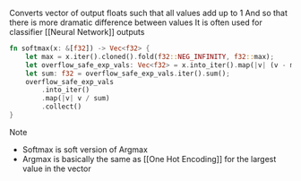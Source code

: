 Converts vector of output floats such that all values add up to $1$
And so that there is more dramatic difference between values
It is often used for classifier [[Neural Network]] outputs

``` rust
fn softmax(x: &[f32]) -> Vec<f32> {
    let max = x.iter().cloned().fold(f32::NEG_INFINITY, f32::max);
    let overflow_safe_exp_vals: Vec<f32> = x.into_iter().map(|v| (v - max).exp()).collect();
    let sum: f32 = overflow_safe_exp_vals.iter().sum();
    overflow_safe_exp_vals
        .into_iter()
        .map(|v| v / sum)
        .collect()
}
```

> [!note]
> - Softmax is soft version of Argmax
> - Argmax is basically the same as [[One Hot Encoding]] for the largest value in the vector
